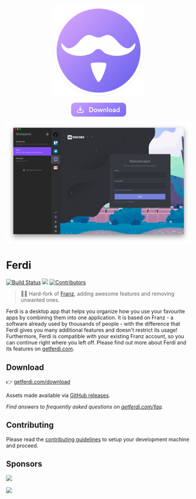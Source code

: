 <p align="center">
    <a href="https://getferdi.com">
      <img src="./build-helpers/images/icon.png" alt="Ferdi" width="250"/>
    </a>
</p>
<p align="center">
    <a href="https://getferdi.com/download">
      <img src="./branding/download.png" alt="Download" width="150"/>
    </a>
</p>
<p align="center">
  <img alt="Preview" src="./branding/screenshots/workspaces.png">
</p>

# Ferdi

<p>
<a href="https://github.com/getferdi/ferdi/actions/workflows/builds.yml"><img alt="Build Status" src="https://github.com/getferdi/ferdi/actions/workflows/builds.yml/badge.svg?branch=develop&event=push"></a>
<a title="Crowdin" target="_blank" href="https://crowdin.com/project/getferdi"><img src="https://badges.crowdin.net/getferdi/localized.svg"></a>
<!-- ALL-CONTRIBUTORS-BADGE:START - Do not remove or modify this section -->
<a href='#contributors-'><img src='https://img.shields.io/badge/contributors-258-default.svg?logo=github' alt='Contributors'/></a>
<!-- ALL-CONTRIBUTORS-BADGE:END -->
</p>

> 🤴🏽 Hard-fork of [Franz](https://github.com/meetfranz/franz), adding awesome features and removing unwanted ones.

Ferdi is a desktop app that helps you organize how you use your favourite apps by combining them into one application. It is based on Franz - a software already used by thousands of people - with the difference that Ferdi gives you many additional features and doesn't restrict its usage! Furthermore, Ferdi is compatible with your existing Franz account, so you can continue right where you left off. Please find out more about Ferdi and its features on [getferdi.com](https://getferdi.com).

## Download

👉 [getferdi.com/download](https://getferdi.com/download/)

Assets made available via [GitHub releases](https://github.com/getferdi/ferdi/releases/latest).

_Find answers to frequently asked questions on [getferdi.com/faq](https://getferdi.com/faq/)._

## Contributing

Please read the [contributing guidelines](CONTRIBUTING.md) to setup your development machine and proceed.

## Sponsors

<p>
  <a href="https://www.digitalocean.com/?refcode=5292301af793">
    <img src="https://getferdi.com/wp-content/uploads/sites/4/2021/09/digitalocean-logo-vector-1-1.svg" height="32px">
  </a>
</p>
<p>
  <a href="https://www.parallels.com/">
    <img src="https://getferdi.com/wp-content/uploads/sites/4/2021/12/Parallels_logo.svg" height="30px">
  </a>
</p>

